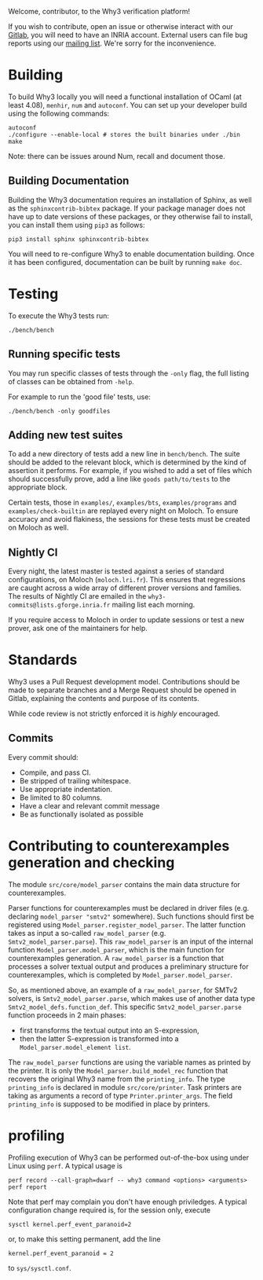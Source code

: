 Welcome, contributor, to the Why3 verification platform!

If you wish to contribute, open an issue or otherwise interact with our [Gitlab](https://gitlab.inria.fr/why3/why3), you will need to have an INRIA account.
External users can file bug reports using our [mailing list](mailto:why3-club@lists.gforge.inria.fr). We're sorry for the inconvenience.

# Building

To build Why3 locally you will need a functional installation of OCaml (at least 4.08), `menhir`, `num` and `autoconf`. You can set up your developer build using the following commands:

```
autoconf
./configure --enable-local # stores the built binaries under ./bin
make
```

Note: there can be issues around Num, recall and document those.


## Building Documentation

Building the Why3 documentation requires an installation of Sphinx, as well as the `sphinxcontrib-bibtex` package. If your package manager does not have up to date versions of these packages, or they otherwise fail to install, you can install them using `pip3` as follows:

```
pip3 install sphinx sphinxcontrib-bibtex
```

You will need to re-configure Why3 to enable documentation building. Once it has been configured, documentation can be built by running `make doc`.

# Testing

To execute the Why3 tests run:

```
./bench/bench
```

## Running specific tests

You may run specific classes of tests through the `-only` flag, the full listing of classes can be obtained from `-help`.

For example to run the 'good file' tests, use:

```
./bench/bench -only goodfiles
```

## Adding new test suites

To add a new directory of tests add a new line in `bench/bench`. The suite should be added to the relevant block, which is determined by the kind of assertion it performs. For example, if you wished to add a set of files which should successfully prove, add a line like `goods path/to/tests` to the appropriate block.

Certain tests, those in `examples/`, `examples/bts`, `examples/programs` and `examples/check-builtin` are replayed every night on Moloch. To ensure accuracy and avoid flakiness, the sessions for these tests must be created on Moloch as well.

## Nightly CI

Every night, the latest master is tested against a series of standard configurations, on Moloch (`moloch.lri.fr`). This ensures that regressions are caught across a wide array of different prover versions and families. The results of Nightly CI are emailed in the `why3-commits@lists.gforge.inria.fr` mailing list each morning.

If you require access to Moloch in order to update sessions or test a new prover, ask one of the maintainers for help.

# Standards

Why3 uses a Pull Request development model. Contributions should be made to separate branches and a Merge Request should be opened in Gitlab, explaining the contents and purpose of its contents.

While code review is not strictly enforced it is *highly* encouraged.

## Commits

Every commit should:
- Compile, and pass CI.
- Be stripped of trailing whitespace.
- Use appropriate indentation.
- Be limited to 80 columns.
- Have a clear and relevant commit message
- Be as functionally isolated as possible

# Contributing to counterexamples generation and checking

The module `src/core/model_parser` contains the main data structure
for counterexamples.

Parser functions for counterexamples must be declared in driver files
(e.g. declaring `model_parser "smtv2"` somewhere).  Such functions
should first be registered using `Model_parser.register_model_parser`.
The latter function takes as input a so-called `raw_model_parser`
(e.g. `Smtv2_model_parser.parse`).  This `raw_model_parser` is an
input of the internal function `Model_parser.model_parser`, which is
the main function for counterexamples generation.  A
`raw_model_parser` is a function that processes a solver textual
output and produces a preliminary structure for counterexamples, which
is completed by `Model_parser.model_parser`.

So, as mentioned above, an example of a `raw_model_parser`, for SMTv2
solvers, is `Smtv2_model_parser.parse`, which makes use of another
data type `Smtv2_model_defs.function_def`.  This specific
`Smtv2_model_parser.parse` function proceeds in 2 main phases:
- first transforms the textual output into an S-expression,
- then the latter S-expression is transformed into a
  `Model_parser.model_element list`.

The `raw_model_parser` functions are using the variable names as
printed by the printer.  It is only the `Model_parser.build_model_rec`
function that recovers the original Why3 name from the
`printing_info`.  The type `printing_info` is declared in module
`src/core/printer`.  Task printers are taking as arguments a record of
type `Printer.printer_args`.  The field `printing_info` is supposed to
be modified in place by printers.

# profiling

Profiling execution of Why3 can be performed out-of-the-box using
under Linux using `perf`. A typical usage is

```
perf record --call-graph=dwarf -- why3 command <options> <arguments>
perf report
```
Note that perf may complain you don't have enough priviledges. A typical configuration change required is, for the session only, execute
```
sysctl kernel.perf_event_paranoid=2
```
or, to make this setting permanent, add the line
```
kernel.perf_event_paranoid = 2
```
to `sys/sysctl.conf`.
